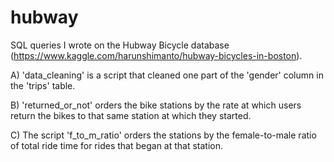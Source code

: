 # hubway

SQL queries I wrote on the Hubway Bicycle database (https://www.kaggle.com/harunshimanto/hubway-bicycles-in-boston).

A) 'data_cleaning' is a script that cleaned one part of the 'gender' column in the 'trips' table. 

B) 'returned_or_not' orders the bike stations by the rate at which users return the bikes to that same station at which they started.

C) The script 'f_to_m_ratio' orders the stations by the female-to-male ratio of total ride time for rides that began at that station. 
